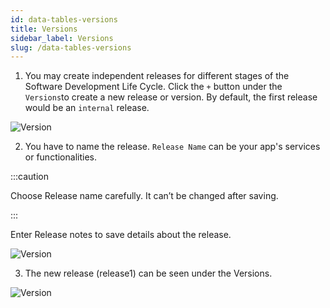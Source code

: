 ```yaml
---
id: data-tables-versions
title: Versions
sidebar_label: Versions
slug: /data-tables-versions
---
```


1. You may create independent releases for different stages of the Software Development Life Cycle. Click the `+` button under the `Versions`to create a new release or version. By default, the first release would be an `internal` release. 

![Version](/img/Data-Tables-Versions-1.PNG)

2. You have to name the release. `Release Name` can be your app's services or functionalities. 

:::caution

Choose Release name carefully. It can’t be changed after saving. 

:::

Enter Release notes to save details about the release.

![Version](/img/Data-Tables-Versions-2.PNG)


3. The new release (release1) can be seen under the Versions.

![Version](/img/Data-Tables-Versions-3.PNG)


